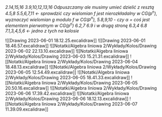*2.14,15,16*
*3.9,10,12,13,16*
*Odpuszczamy ale musimy umieć dzielić z resztą 4.5,8*
*5.5,6,7,11 <- sprawdzić czy wielomian f jest nierozkładalny w CG($p^n$), wyznaczyć wielomian g modulo f w CG($p^n$), 5.8,9,10 - czy $\alpha$ = coś jest elementem pierwotnym w CG($p^n$)*
*6.2,7 6.9 i w drugą stronę 6.3,4     6.8*
*7.1,3,4,5,6 <- jedno z tych na kolosie*


![[Drawing 2023-06-01 18.12.25.excalidraw]]
![[Drawing 2023-06-01 18.46.57.excalidraw]]
![[Notatki/Algebra liniowa 2/Wykłady/Kolos/Drawing 2023-06-02 22.13.10.excalidraw]]
![[Notatki/Algebra liniowa 2/Wykłady/Kolos/Drawing 2023-06-03 15.21.31.excalidraw]]
![[Notatki/Algebra liniowa 2/Wykłady/Kolos/Drawing 2023-06-04 18.48.13.excalidraw]]
![[Notatki/Algebra liniowa 2/Wykłady/Kolos/Drawing 2023-06-05 12.54.49.excalidraw]]
![[Notatki/Algebra liniowa 2/Wykłady/Kolos/Drawing 2023-06-05 18.41.33.excalidraw]]
![[Notatki/Algebra liniowa 2/Wykłady/Kolos/Drawing 2023-06-05 20.50.16.excalidraw]]
![[Notatki/Algebra liniowa 2/Wykłady/Kolos/Drawing 2023-06-06 17.39.42.excalidraw]]
![[Notatki/Algebra liniowa 2/Wykłady/Kolos/Drawing 2023-06-06 18.12.13.excalidraw]]
![[Notatki/Algebra liniowa 2/Wykłady/Kolos/Drawing 2023-06-07 11.39.09.excalidraw]]
